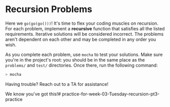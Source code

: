 # Recursion Problems

Here we `go(go(go()))`! It's time to flex your coding muscles on recursion. For
each problem, implement a **recursive** function that satisfies all the listed
requirements. Iterative solutions will be considered incorrect. The problems
aren't dependent on each other and may be completed in any order you wish.

As you complete each problem, use `mocha` to test your solutions. Make sure
you're in the project's root: you should be in the same place as the `problems/`
and `test/` directories. Once there, run the following command:

```sh
> mocha
```

Having trouble? Reach out to a TA for assistance!

We know you've got this!# practice-for-week-03-Tuesday-recursion-pt3-practice
